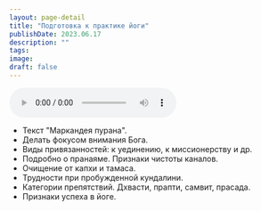```yaml
---
layout: page-detail
title: "Подготовка к практике йоги"
publishDate: 2023.06.17
description: ""
tags:
image:
draft: false
---
```


<audio title="2023.06.17 - Подготовка к практике йоги.mp3" src="/upload/iblock/965/9659b4fbe4a4276eb8b48746354d4856.mp3" controls=""></audio>

* Текст "Маркандея пурана".
* Делать фокусом внимания Бога.
* Виды привязанностей: к уединению, к миссионерству и др.
* Подробно о пранаяме. Признаки чистоты каналов.
* Очищение от капхи и тамаса.
* Трудности при пробужденной кундалини.
* Категории препятствий. Дхвасти, прапти, самвит, прасада.
* Признаки успеха в йоге.

  
